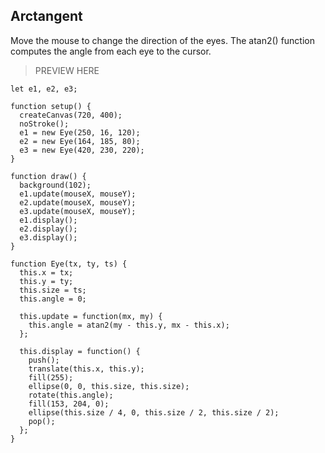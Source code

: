 ## Arctangent

Move the mouse to change the direction of the eyes.
The atan2() function computes the angle from each eye to the cursor.

> PREVIEW HERE

```
let e1, e2, e3;

function setup() {
  createCanvas(720, 400);
  noStroke();
  e1 = new Eye(250, 16, 120);
  e2 = new Eye(164, 185, 80);
  e3 = new Eye(420, 230, 220);
}

function draw() {
  background(102);
  e1.update(mouseX, mouseY);
  e2.update(mouseX, mouseY);
  e3.update(mouseX, mouseY);
  e1.display();
  e2.display();
  e3.display();
}

function Eye(tx, ty, ts) {
  this.x = tx;
  this.y = ty;
  this.size = ts;
  this.angle = 0;

  this.update = function(mx, my) {
    this.angle = atan2(my - this.y, mx - this.x);
  };

  this.display = function() {
    push();
    translate(this.x, this.y);
    fill(255);
    ellipse(0, 0, this.size, this.size);
    rotate(this.angle);
    fill(153, 204, 0);
    ellipse(this.size / 4, 0, this.size / 2, this.size / 2);
    pop();
  };
}
```